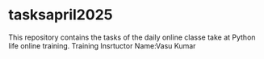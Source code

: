 # tasksapril2025
This repository contains the tasks of the daily online classe take at Python life online training.
Training Insrtuctor Name:Vasu Kumar
